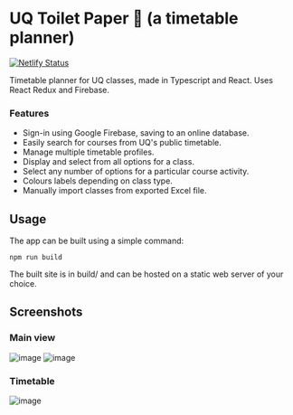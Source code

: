 # UQ Toilet Paper 🧻 (a timetable planner)

[![Netlify Status](https://api.netlify.com/api/v1/badges/6eeee884-eaa1-4ad7-b194-8f6d53342471/deploy-status)](https://app.netlify.com/sites/uqtp/deploys)

Timetable planner for UQ classes, made in Typescript and React. Uses React Redux and Firebase.

### Features
- Sign-in using Google Firebase, saving to an online database.
- Easily search for courses from UQ's public timetable.
- Manage multiple timetable profiles.
- Display and select from all options for a class.
- Select any number of options for a particular course activity.
- Colours labels depending on class type.
- Manually import classes from exported Excel file.

## Usage
The app can be built using a simple command:
```
npm run build
```
The built site is in build/ and can be hosted on a static web server of your choice.

## Screenshots

### Main view  
![image](https://user-images.githubusercontent.com/39479354/103518130-ebb20f80-4ebe-11eb-97e7-1e36be68d283.png)
![image](https://user-images.githubusercontent.com/39479354/103518387-68dd8480-4ebf-11eb-93c0-bd06b46ecbf4.png)

### Timetable
![image](https://user-images.githubusercontent.com/39479354/103518352-56634b00-4ebf-11eb-9799-be57c9e1c865.png)
